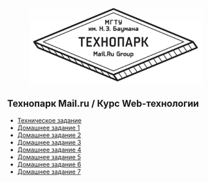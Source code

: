 <p align="center">
  <a href="https://park.mail.ru/">
    <img
      alt="Технопарк Mail.ru"
      src="documentation/img/tpark_logo.jpg"
      width="400"
    />
  </a>
</p>

## Технопарк Mail.ru / Курс Web-технологии
- [Техническое задание](documentation/tasks/technical_details.md)
- [Домашнее задание 1](documentation/tasks/task-1.md)
- [Домашнее задание 2](documentation/tasks/task-2.md)
- [Домашнее задание 3](documentation/tasks/task-3.md)
- [Домашнее задание 4](documentation/tasks/task-4.md)
- [Домашнее задание 5](documentation/tasks/task-5.md)
- [Домашнее задание 6](documentation/tasks/task-6.md)
- [Домашнее задание 7](documentation/tasks/task-7.md)
